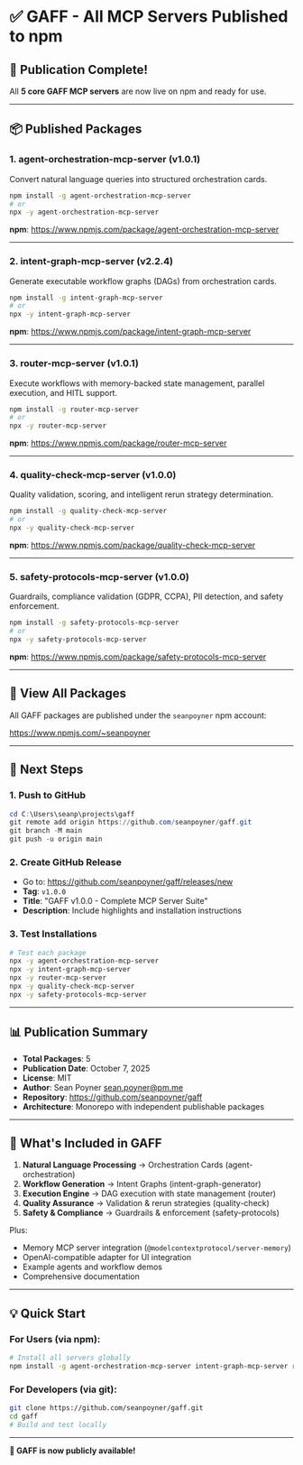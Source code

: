 # ✅ GAFF - All MCP Servers Published to npm

## 🎉 **Publication Complete!**

All **5 core GAFF MCP servers** are now live on npm and ready for use.

---

## 📦 **Published Packages**

### 1. **agent-orchestration-mcp-server** (v1.0.1)
Convert natural language queries into structured orchestration cards.

```bash
npm install -g agent-orchestration-mcp-server
# or
npx -y agent-orchestration-mcp-server
```

**npm**: https://www.npmjs.com/package/agent-orchestration-mcp-server

---

### 2. **intent-graph-mcp-server** (v2.2.4)
Generate executable workflow graphs (DAGs) from orchestration cards.

```bash
npm install -g intent-graph-mcp-server
# or
npx -y intent-graph-mcp-server
```

**npm**: https://www.npmjs.com/package/intent-graph-mcp-server

---

### 3. **router-mcp-server** (v1.0.1)
Execute workflows with memory-backed state management, parallel execution, and HITL support.

```bash
npm install -g router-mcp-server
# or
npx -y router-mcp-server
```

**npm**: https://www.npmjs.com/package/router-mcp-server

---

### 4. **quality-check-mcp-server** (v1.0.0)
Quality validation, scoring, and intelligent rerun strategy determination.

```bash
npm install -g quality-check-mcp-server
# or
npx -y quality-check-mcp-server
```

**npm**: https://www.npmjs.com/package/quality-check-mcp-server

---

### 5. **safety-protocols-mcp-server** (v1.0.0)
Guardrails, compliance validation (GDPR, CCPA), PII detection, and safety enforcement.

```bash
npm install -g safety-protocols-mcp-server
# or
npx -y safety-protocols-mcp-server
```

**npm**: https://www.npmjs.com/package/safety-protocols-mcp-server

---

## 🔗 **View All Packages**

All GAFF packages are published under the `seanpoyner` npm account:

https://www.npmjs.com/~seanpoyner

---

## 📝 **Next Steps**

### 1. Push to GitHub

```powershell
cd C:\Users\seanp\projects\gaff
git remote add origin https://github.com/seanpoyner/gaff.git
git branch -M main
git push -u origin main
```

### 2. Create GitHub Release

- Go to: https://github.com/seanpoyner/gaff/releases/new
- **Tag**: `v1.0.0`
- **Title**: "GAFF v1.0.0 - Complete MCP Server Suite"
- **Description**: Include highlights and installation instructions

### 3. Test Installations

```bash
# Test each package
npx -y agent-orchestration-mcp-server
npx -y intent-graph-mcp-server
npx -y router-mcp-server
npx -y quality-check-mcp-server
npx -y safety-protocols-mcp-server
```

---

## 📊 **Publication Summary**

- **Total Packages**: 5
- **Publication Date**: October 7, 2025
- **License**: MIT
- **Author**: Sean Poyner <sean.poyner@pm.me>
- **Repository**: https://github.com/seanpoyner/gaff
- **Architecture**: Monorepo with independent publishable packages

---

## 🚀 **What's Included in GAFF**

1. **Natural Language Processing** → Orchestration Cards (agent-orchestration)
2. **Workflow Generation** → Intent Graphs (intent-graph-generator)
3. **Execution Engine** → DAG execution with state management (router)
4. **Quality Assurance** → Validation & rerun strategies (quality-check)
5. **Safety & Compliance** → Guardrails & enforcement (safety-protocols)

Plus:
- Memory MCP server integration (`@modelcontextprotocol/server-memory`)
- OpenAI-compatible adapter for UI integration
- Example agents and workflow demos
- Comprehensive documentation

---

## 💡 **Quick Start**

### For Users (via npm):

```bash
# Install all servers globally
npm install -g agent-orchestration-mcp-server intent-graph-mcp-server router-mcp-server quality-check-mcp-server safety-protocols-mcp-server
```

### For Developers (via git):

```bash
git clone https://github.com/seanpoyner/gaff.git
cd gaff
# Build and test locally
```

---

**🎉 GAFF is now publicly available!**

